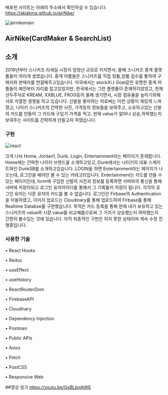 배포한 사이트는 아래의 주소에서 확인하실 수 있습니다. https://akiakma.github.io/airNike/

![airnikemain](https://user-images.githubusercontent.com/56889320/96362082-bde1e800-1165-11eb-96cf-89b927464311.png)


## AirNike(CardMaker & SearchList)


## 소개

2019년부터 스니커즈 리세일 시장이 엄청난 규모로 커지면서, 올해 스니커즈 중계 플랫폼들이 여러개 생겼습니다.
중계 어플들은 스니커즈를 직접 정품,양품 검수를 통하여 구매자와 판매자를 연결해주고있습니다. 
미국에서는 stockX나 Goat같은 유명한 중계 어플들이 예전부터 자리를 잡고있었지만, 한국에서는 그런 플랫폼이 존재하지않았고,
현재 선두주자로 KREAM, XXBLUE, FROG등이 올해 생기면서, 시장 점유율을 높이기위해 서로 치열한 경쟁을 하고 있습니다.
신발을 좋아하는 저로써는 이런 상황이 재밌게 느껴졌고, 나이키 스니커즈의 간략한 사진, 가격등의 정보들을 보여주고, 소유하고있는 
신발의 카드를 만들어 그 카드에 구입가 가격을 적고, 현재 value가 얼마나 상승,하락했는지 보여주는 사이트를 간략하게 만들고자 하였습니다.



### 구현
![react](https://user-images.githubusercontent.com/56889320/96362028-5461d980-1165-11eb-8d0f-368bd562faeb.png)

크게 나눠 Home, Jordan1, Dunk, Login, Entertainment라는 페이지가 존재합니다.
Home에는 간략한 나이키 브랜드를 소개하고있고, Dunk에서는 나이키의 대표 스케이트화인 DunkSB를 소개하고있습니다.
LOGIN을 하면 Entertainment라는 페이지가 나오는데, 로그인을 해야만 볼 수 있는 카테고리입니다.
Entertainment는 카드를 만들 수 있는 페이지인데, form에 구입한 신발의 사진과 정보를 등록하면 서버와의 통신을 통해 서버에 저장이되고
로그인 유저아이디를 통해서 그 기록들이 저장이 됩니다. 각각의 로그인 유저는 다른 유저의 카드를 볼 수 없습니다.
로그인은 Firbase의 Authentication을 이용하였고, 이미지 업로드는 Cloudinary를 통해 업로드하여 Firbase를 통해 Realtime Databse를 구현했습니다.
목적은 카드 등록을 통해 현재 내가 보유하고 있는 스니커즈의 value와 시장 value를 비교해줌으로써 그 가치가 상승했는지 하락했는지 간편히 볼수있는 것에 있습니다.
아직 최종적인 구현은 하지 못한 상태이며 계속 수정 진행중입니다.


### 사용한 기술

•	React Hooks

•	Redux

•	useEffect

•	useHistory

•	ReactRouterDom

•	FirebaseAPI

•	Cloudinary

•	Dependency Injection

•	Postman

• Public APIs

•	Axios

•	Fetch

•	PostCSS

•	Responsive Web


##영상 링크
https://youtu.be/GsBLbnAt9lE


